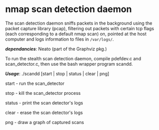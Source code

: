 nmap scan detection daemon
=====================

The scan detection daemon sniffs packets in the background using the packet
capture library (pcap), filtering out packets with certain tcp flags (each corresponding to a default nmap scan) on, pointed
at the host computer and logs information to files in ```/var/logs/```.

***dependancies***: Neato (part of the Graphviz pkg.)

To run the stealth scan detection daemon, compile pdefdev.c and scan_detector.c, then use the bash wrapper program scandd.

***Usage***: ./scandd [start | stop | status | clear | png]

start - run the scan_detector

stop - kill the scan_detector process

status - print the scan detector's logs

clear - erase the scan detector's logs

png - draw a graph of captured scans
